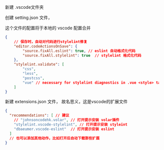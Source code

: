新建  .vscode文件夹

创建 setting.json 文件，

这个文件的配置将于本地的 vscode 配置合并

```json
{
    // 保存时，自动对代码进行stylelint修复
    "editor.codeActionsOnSave": {
        "source.fixAll.eslint": true, // eslint 自动格式化代码
        "source.fixAll.stylelint": true  // stylelint 格式化代码
    },
    "stylelint.validate": [
        "css",
        "less",
        "postcss",
        "vue" // necessary for stylelint diagnostics in .vue <style> tag
    ]
}
```

新建  extensions.json 文件， 故名思义，这是vscode的扩展文件

```json
{
  "recommendations": [ // 建议
    // "johnsoncodehk.volar", // 打开提示安装 volar插件
    "stylelint.vscode-stylelint", // 打开提示安装 styleint
    "dbaeumer.vscode-eslint"  // 打开提示安装 eslint
  ]
  // 也可以添加其他动作，比如打开后自动下载那些扩展
}
```